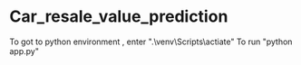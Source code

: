 # Car_resale_value_prediction

To got to python environment ,
enter ".\venv\Scripts\actiate"
To run "python app.py"

